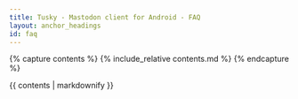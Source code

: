 ```yaml
---
title: Tusky - Mastodon client for Android - FAQ
layout: anchor_headings
id: faq
---
```

{% capture contents %}
    {% include_relative contents.md %}
{% endcapture %}

<main>
    {{ contents | markdownify }}
</main>
